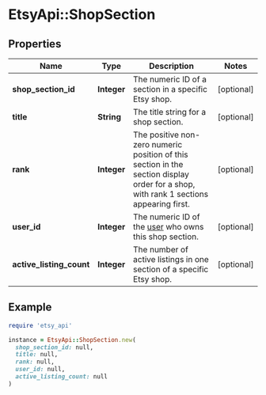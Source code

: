 # EtsyApi::ShopSection

## Properties

| Name | Type | Description | Notes |
| ---- | ---- | ----------- | ----- |
| **shop_section_id** | **Integer** | The numeric ID of a section in a specific Etsy shop. | [optional] |
| **title** | **String** | The title string for a shop section. | [optional] |
| **rank** | **Integer** | The positive non-zero numeric position of this section in the section display order for a shop, with rank 1 sections appearing first. | [optional] |
| **user_id** | **Integer** | The numeric ID of the [user](/documentation/reference#tag/User) who owns this shop section. | [optional] |
| **active_listing_count** | **Integer** | The number of active listings in one section of a specific Etsy shop. | [optional] |

## Example

```ruby
require 'etsy_api'

instance = EtsyApi::ShopSection.new(
  shop_section_id: null,
  title: null,
  rank: null,
  user_id: null,
  active_listing_count: null
)
```

